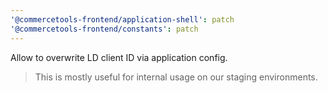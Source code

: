 ```yaml
---
'@commercetools-frontend/application-shell': patch
'@commercetools-frontend/constants': patch
---
```


Allow to overwrite LD client ID via application config.

> This is mostly useful for internal usage on our staging environments.
